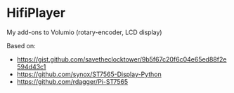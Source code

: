 # HifiPlayer
My add-ons to Volumio (rotary-encoder, LCD display)

Based on:
* https://gist.github.com/savetheclocktower/9b5f67c20f6c04e65ed88f2e594d43c1
* https://github.com/synox/ST7565-Display-Python
* https://github.com/rdagger/Pi-ST7565
